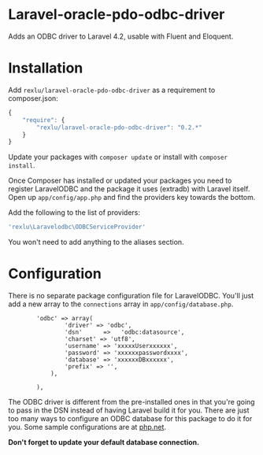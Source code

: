 Laravel-oracle-pdo-odbc-driver============Adds an ODBC driver to Laravel 4.2, usable with Fluent and Eloquent.Installation============Add `rexlu/laravel-oracle-pdo-odbc-driver` as a requirement to composer.json:```javascript{    "require": {        "rexlu/laravel-oracle-pdo-odbc-driver": "0.2.*"    }}```Update your packages with `composer update` or install with `composer install`.Once Composer has installed or updated your packages you need to register LaravelODBC and the package it uses (extradb) with Laravel itself. Open up `app/config/app.php` and find the providers key towards the bottom. Add the following to the list of providers:```php'rexlu\Laravelodbc\ODBCServiceProvider'```You won't need to add anything to the aliases section.Configuration=============There is no separate package configuration file for LaravelODBC.  You'll just add a new array to the `connections` array in `app/config/database.php`.```        'odbc' => array(                'driver' => 'odbc',                'dsn'      =>   'odbc:datasource',                'charset' => 'utf8',                'username' => 'xxxxxUserxxxxxx',                'password' => 'xxxxxxpasswordxxxx',                'database' => 'xxxxxxDBxxxxxx',                'prefix' => '',            ),        ),```The ODBC driver is different from the pre-installed ones in that you're going to pass in the DSN instead of having Laravel build it for you.  There are just too many ways to configure an ODBC database for this package to do it for you.Some sample configurations are at [php.net](http://php.net/manual/en/ref.pdo-odbc.connection.php).**Don't forget to update your default database connection.**